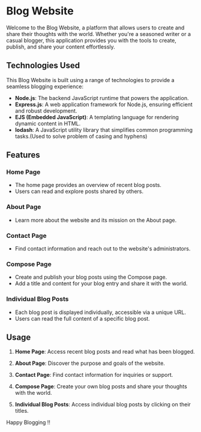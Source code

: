 # Blog Website

Welcome to the Blog Website, a platform that allows users to create and share their thoughts with the world. Whether you're a seasoned writer or a casual blogger, this application provides you with the tools to create, publish, and share your content effortlessly.

## Technologies Used
This Blog Website is built using a range of technologies to provide a seamless blogging experience:

- **Node.js**: The backend JavaScript runtime that powers the application.
- **Express.js**: A web application framework for Node.js, ensuring efficient and robust development.
- **EJS (Embedded JavaScript)**: A templating language for rendering dynamic content in HTML.
- **lodash**: A JavaScript utility library that simplifies common programming tasks.(Used to solve problem of casing and hyphens)
  

## Features

### Home Page
- The home page provides an overview of recent blog posts.
- Users can read and explore posts shared by others.

### About Page
- Learn more about the website and its mission on the About page.

### Contact Page
- Find contact information and reach out to the website's administrators.

### Compose Page
- Create and publish your blog posts using the Compose page.
- Add a title and content for your blog entry and share it with the world.

### Individual Blog Posts
- Each blog post is displayed individually, accessible via a unique URL.
- Users can read the full content of a specific blog post.

## Usage
1. **Home Page**: Access recent blog posts and read what has been blogged.

2. **About Page**: Discover the purpose and goals of the website.

3. **Contact Page**: Find contact information for inquiries or support.

4. **Compose Page**: Create your own blog posts and share your thoughts with the world.

5. **Individual Blog Posts**: Access individual blog posts by clicking on their titles.

Happy Blogging !!
